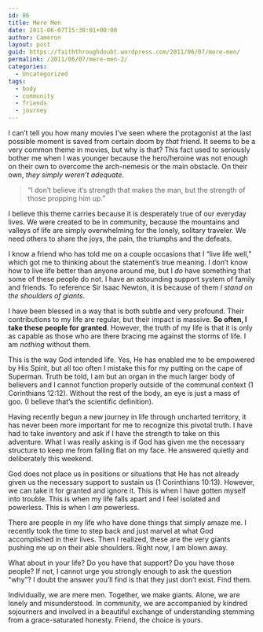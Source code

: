 ```yaml
---
id: 86
title: Mere Men
date: 2011-06-07T15:30:01+00:00
author: Cameron
layout: post
guid: https://faiththroughdoubt.wordpress.com/2011/06/07/mere-men/
permalink: /2011/06/07/mere-men-2/
categories:
  - Uncategorized
tags:
  - body
  - community
  - friends
  - journey
---
```

I can’t tell you how many movies I’ve seen where the protagonist at the last possible moment is saved from certain doom by _that_ friend. It seems to be a very common theme in movies, but why is that? This fact used to seriously bother me when I was younger because the hero/heroine was not enough on their own to overcome the arch-nemesis or the main obstacle. On their own, _they simply weren’t adequate_.

> “I don’t believe it’s strength that makes the man, but the strength of those propping him up.”

I believe this theme carries because it is desperately true of our everyday lives. We were created to be in community, because the mountains and valleys of life are simply overwhelming for the lonely, solitary traveler. We need others to share the joys, the pain, the triumphs and the defeats.

I know a friend who has told me on a couple occasions that I “live life well,” which got me to thinking about the statement’s true meaning. I don’t know how to live life better than anyone around me, but I _do_ have something that some of these people do not. I have an astounding support system of family and friends. To reference Sir Isaac Newton, it is because of them _I stand on the shoulders of giants_.

I have been blessed in a way that is both subtle and very profound. Their contributions to my life are regular, but their impact is massive. **So often, I take these people for granted**. However, the truth of my life is that it is only as capable as those who are there bracing me against the storms of life. I am _nothing_ without them.

This is the way God intended life. Yes, He has enabled me to be empowered by His Spirit, but all too often I mistake this for my putting on the cape of Superman. Truth be told, I am but an organ in the much larger body of believers and I cannot function properly outside of the communal context (1 Corinthians 12:12). Without the rest of the body, an eye is just a mass of goo. (I believe that’s the scientific definition).

Having recently begun a new journey in life through uncharted territory, it has never been more important for me to recognize this pivotal truth. I have had to take inventory and ask if I have the strength to take on this adventure. What I was really asking is if God has given me the necessary structure to keep me from falling flat on my face. He answered quietly and deliberately this weekend.

God does not place us in positions or situations that He has not already given us the necessary support to sustain us (1 Corinthians 10:13). However, we can take it for granted and ignore it. This is when I have gotten myself into trouble. This is when my life falls apart and I feel isolated and powerless. This is when I _am_ powerless.

There are people in my life who have done things that simply amaze me. I recently took the time to step back and just marvel at what God accomplished in their lives. Then I realized, these are the very giants pushing me up on their able shoulders. Right now, I am blown away.

What about in your life? Do you have that support? Do you have those people? If not, I cannot urge you strongly enough to ask the question “why”? I doubt the answer you’ll find is that they just don’t exist. Find them.

Individually, we are mere men. Together, we make giants. Alone, we are lonely and misunderstood. In community, we are accompanied by kindred sojourners and involved in a beautiful exchange of understanding stemming from a grace-saturated honesty. Friend, the choice is yours.